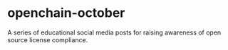# openchain-october
A series of educational social media posts for raising awareness of open source license compliance.
